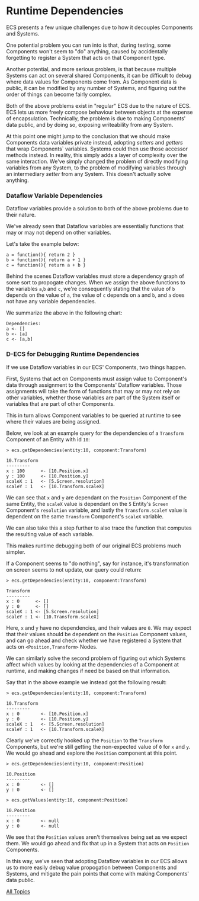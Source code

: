 Runtime Dependencies
==

ECS presents a few unique challenges due to how it decouples Components and Systems.

One potential problem you can run into is that, during testing, some Components won't seem to "do" anything, caused by accidentally forgetting to register a System that acts on that Component type.

Another potential, and more serious problem, is that because multiple Systems can act on several shared Components, it can be difficult to debug where data values for Components come from. As Component data is public, it can be modified by any number of Systems, and figuring out the order of things can become fairly complex.

Both of the above problems exist in "regular" ECS due to the nature of ECS. ECS lets us more freely compose behaviour between objects at the expense of encapsulation. Technically, the problem is due to making Components' data public, and by doing so, exposing writeability from any System.

At this point one might jump to the conclusion that we should make Components data variables private instead, adopting *setters* and *getters* that wrap Components` variables. Systems could then use those accessor methods instead. In reality, this simply adds a layer of complexity over the same interaction. We've simply changed the problem of directly modifying variables from any System, to the problem of modifying variables through an intermediary *setter* from any System. This doesn't actually solve anything.


### Dataflow Variable Dependencies

Dataflow variables provide a solution to both of the above problems due to their nature.

We've already seen that Dataflow variables are essentially functions that may or may not depend on other variables.

Let's take the example below:

~~~
a = function(){ return 2 }
b = function(){ return a + 1 }
c = function(){ return a + b }
~~~

Behind the scenes Dataflow variables must store a dependency graph of some sort to propogate changes. When we assign the above functions to the variables `a`,`b` and `c`, we're consequently stating that the value of `b` depends on the value of `a`, the value of `c` depends on `a` and `b`, and `a` does not have any variable dependencies.

We summarize the above in the following chart:

~~~
Dependencies:
a <- []
b <- [a]
c <- [a,b]
~~~

### D-ECS for Debugging Runtime Dependencies

If we use Dataflow variables in our ECS' Components, two things happen.

First, Systems that act on Components must assign value to Component's data through assignment to the Components' Dataflow variables. Those assignments will take the form of functions that may or may not rely on other variables, whether those variables are part of the System itself or variables that are part of other Components.

This in turn allows Component variables to be queried at runtime to see where their values are being assigned.


Below, we look at an example query for the dependencies of a `Transform` Component of an Entity with id `10`:


~~~
> ecs.getDependencies(entity:10, component:Transform)

10.Transform
---------
x : 100      <- [10.Position.x]
y : 100      <- [10.Position.y]
scaleX : 1   <- [5.Screen.resolution]
scaleY : 1   <- [10.Transform.scaleX]
~~~


We can see that `x` and `y` are dependant on the `Position` Component of the same Entity, the `scaleX` value is dependant on the `5` Entity's `Screen` Component's `resolution` variable, and lastly the `Transform.scaleY` value is dependent on the same `Transform` Component's `scaleX` variable.

We can also take this a step further to also trace the function that computes the resulting value of each variable.

This makes runtime debugging both of our original ECS problems much simpler.

If a Component seems to "do nothing", say for instance, it's transformation on screen seems to not update, our query could return:

~~~
> ecs.getDependencies(entity:10, component:Transform)

Transform
---------
x : 0      <- []
y : 0      <- []
scaleX : 1 <- [5.Screen.resolution]
scaleY : 1 <- [10.Transform.scaleX]
~~~

Here, `x` and `y` have no dependencies, and their values are `0`. We may expect that their values should be dependent on the `Position` Component values, and can go ahead and check whether we have registered a System that acts on `<Position,Transform>` Nodes.

We can similarly solve the second problem of figuring out which Systems affect which values by looking at the dependencies of a Component at runtime, and making changes if need be based on that information.

Say that in the above example we instead got the following result:

~~~
> ecs.getDependencies(entity:10, component:Transform)

10.Transform
---------
x : 0        <- [10.Position.x]
y : 0        <- [10.Position.y]
scaleX : 1   <- [5.Screen.resolution]
scaleY : 1   <- [10.Transform.scaleX]
~~~

Clearly we've correctly hooked up the `Position` to the `Transform` Components, but we're still getting the non-expected value of `0` for `x` and `y`. We would go ahead and explore the `Position` component at this point.

~~~
> ecs.getDependencies(entity:10, component:Position)

10.Position
---------
x : 0        <- []
y : 0        <- []

> ecs.getValues(entity:10, component:Position)

10.Position
---------
x : 0        <- null
y : 0        <- null
~~~

We see that the `Position` values aren't themselves being set as we expect them. We would go ahead and fix that up in a System that acts on `Position` Components.

In this way, we've seen that adopting Dataflow variables in our ECS allows us to more easily debug value propogation between Components and Systems, and mitigate the pain points that come with making Components' data public.

[All Topics](https://github.com/dyarosla/D-ECS)
